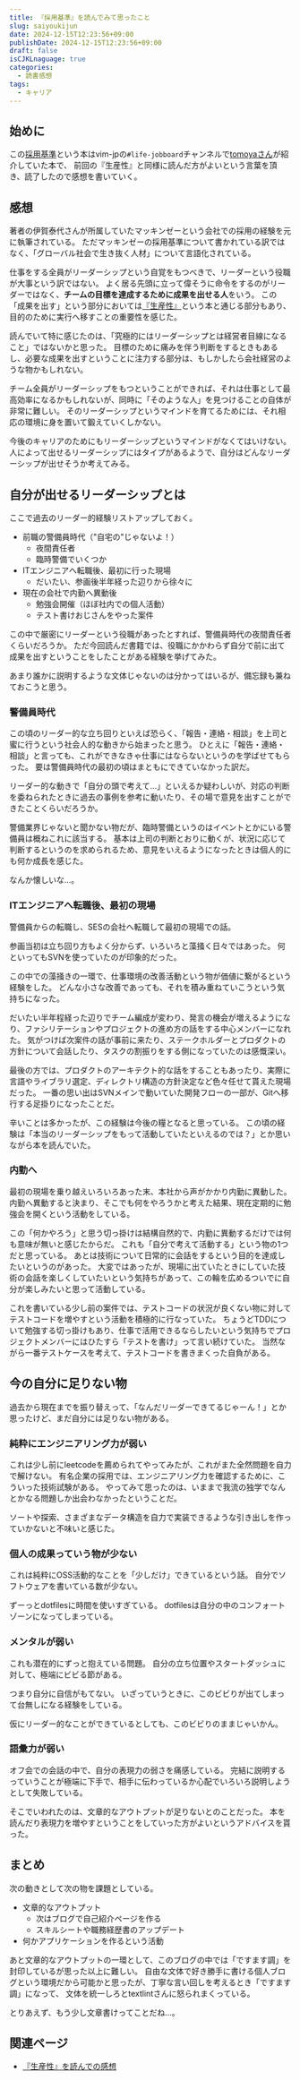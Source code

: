 ```yaml
---
title: 『採用基準』を読んでみて思ったこと
slug: saiyoukijun
date: 2024-12-15T12:23:56+09:00
publishDate: 2024-12-15T12:23:56+09:00
draft: false
isCJKLnaguage: true
categories:
  - 読書感想
tags:
  - キャリア
---
```


## 始めに

この[採用基準](https://www.amazon.co.jp/dp/B00B42SX70)という本はvim-jpの`#life-jobboard`チャンネルで[tomoyaさん](https://blog.tomoya.dev/)が紹介していた本で、
前回の『生産性』と同様に読んだ方がよいという言葉を頂き、読了したので感想を書いていく。

## 感想

著者の伊賀泰代さんが所属していたマッキンゼーという会社での採用の経験を元に執筆されている。
ただマッキンゼーの採用基準について書かれている訳ではなく、「グローバル社会で生き抜く人材」について言語化されている。

仕事をする全員がリーダーシップという自覚をもつべきで、リーダーという役職が大事という訳ではない。
よく居る先頭に立って偉そうに命令をするのがリーダーではなく、**チームの目標を達成するために成果を出せる人**をいう。
この「成果を出す」という部分においては[『生産性』](https://www.amazon.co.jp/dp/4478101574)という本と通じる部分もあり、目的のために実行へ移すことの重要性を感じた。

読んでいて特に感じたのは、「究極的にはリーダーシップとは経営者目線になること」ではないかと思った。
目標のために痛みを伴う判断をするときもあるし、必要な成果を出すということに注力する部分は、もしかしたら会社経営のような物かもしれない。

チーム全員がリーダーシップをもつということができれば、それは仕事として最高効率になるかもしれないが、同時に「そのような人」を見つけることの自体が非常に難しい。
そのリーダーシップというマインドを育てるためには、それ相応の環境に身を置いて鍛えていくしかない。

今後のキャリアのためにもリーダーシップというマインドがなくてはいけない。
人によって出せるリーダーシップにはタイプがあるようで、自分はどんなリーダーシップが出せそうか考えてみる。

## 自分が出せるリーダーシップとは

ここで過去のリーダー的経験リストアップしておく。

- 前職の警備員時代（"自宅の"じゃないよ！）
  - 夜間責任者
  - 臨時警備でいくつか
- ITエンジニアへ転職後、最初に行った現場
  - だいたい、参画後半年経った辺りから徐々に
- 現在の会社で内勤へ異動後
  - 勉強会開催（ほぼ社内での個人活動）
  - テスト書けおじさんをやった案件

この中で厳密にリーダーという役職があったとすれば、警備員時代の夜間責任者くらいだろうか。
ただ今回読んだ書籍では、役職にかかわらず自分で前に出て成果を出すということをしたことがある経験を挙げてみた。

あまり誰かに説明するような文体じゃないのは分かってはいるが、備忘録も兼ねておこうと思う。

### 警備員時代

この頃のリーダー的な立ち回りといえば恐らく、「報告・連絡・相談」を上司と蜜に行うという社会人的な動きから始まったと思う。
ひとえに「報告・連絡・相談」と言っても、これができなきゃ仕事にはならないというのを学ばせてもらった。
要は警備員時代の最初の頃はまともにできていなかった訳だ。

リーダー的な動きで「自分の頭で考えて…」といえるか疑わしいが、対応の判断を委ねられたときに過去の事例を参考に動いたり、その場で意見を出すことができたことくらいだろうか。

警備業界じゃないと聞かない物だが、臨時警備というのはイベントとかにいる警備員は概ねこれに該当する。
基本は上司の判断とおりに動くが、状況に応じて判断するというのを求められるため、意見をいえるようになったときは個人的にも何か成長を感じた。

なんか懐しいな…。

### ITエンジニアへ転職後、最初の現場

警備員からの転職し、SESの会社へ転職して最初の現場での話。

参画当初は立ち回り方もよく分からず、いろいろと藻掻く日々ではあった。
何といってもSVNを使っていたのが印象的だった。

この中での藻掻きの一環で、仕事環境の改善活動という物が価値に繋がるという経験をした。
どんな小さな改善であっても、それを積み重ねていこうという気持ちになった。

だいたい半年程経った辺りでチーム編成が変わり、発言の機会が増えるようになり、ファシリテーションやプロジェクトの進め方の話をする中心メンバーになれた。
気がつけば次案件の話が事前に来たり、ステークホルダーとプロダクトの方針について会話したり、タスクの割振りをする側になっていたのは感慨深い。

最後の方では、プロダクトのアーキテクト的な話をすることもあったり、実際に言語やライブラリ選定、ディレクトリ構造の方針決定など色々任せて貰えた現場だった。
一番の思い出はSVNメインで動いていた開発フローの一部が、Gitへ移行する足掛りになったことだ。

辛いことは多かったが、この経験は今後の糧となると思っている。
この頃の経験は「本当のリーダーシップをもって活動していたといえるのでは？」とか思いながら本を読んでいた。

### 内勤へ

最初の現場を乗り越えいろいろあった末、本社から声がかかり内勤に異動した。
内勤へ異動すると決まり、そこでも何をやろうかと考えた結果、現在定期的に勉強会を開くという活動をしている。

この「何かやろう」と思う切っ掛けは結構自然的で、内勤に異動するだけでは何も意味が無いと感じたからだ。
これも「自分で考えて活動する」という物の1つだと思っている。
あとは技術について日常的に会話をするという目的を達成したいというのがあった。
大変ではあったが、現場に出ていたときにしていた技術の会話を楽しくしていたいという気持ちがあって、この輪を広めるついでに自分が楽しみたいと思って活動している。

これを書いている少し前の案件では、テストコードの状況が良くない物に対してテストコードを増やすという活動を積極的に行なっていた。
ちょうどTDDについて勉強する切っ掛けもあり、仕事で活用できるならしたいという気持ちでプロジェクトメンバーにはひたすら「テストを書け」って言い続けていた。
当然ながら一番テストケースを考えて、テストコードを書きまくった自負がある。

## 今の自分に足りない物

過去から現在までを振り替えって、「なんだリーダーできてるじゃーん！」とか思ったけど、まだ自分には足りない物がある。

### 純粋にエンジニアリング力が弱い

これは少し前にleetcodeを薦められてやってみたが、これがまた全然問題を自力で解けない。
有名企業の採用では、エンジニアリング力を確認するために、こういった技術試験がある。
やってみて思ったのは、いままで我流の独学でなんとかなる問題しか出会わなかったということだ。

ソートや探索、さまざまなデータ構造を自力で実装できるような引き出しを作っていかないと不味いと感じた。

### 個人の成果っていう物が少ない

これは純粋にOSS活動的なことを「少しだけ」できているという話。
自分でソフトウェアを書いている数が少ない。

ずーっとdotfilesに時間を使いすぎている。
dotfilesは自分の中のコンフォートゾーンになってしまっている。

### メンタルが弱い

これも潜在的にずっと抱えている問題。
自分の立ち位置やスタートダッシュに対して、極端にビビる節がある。

つまり自分に自信がもてない。
いざっていうときに、このビビりが出てしまって台無しになる経験をしている。

仮にリーダー的なことができているとしても、このビビりのままじゃいかん。

### 語彙力が弱い

オフ会での会話の中で、自分の表現力の弱さを痛感している。
完結に説明するっていうことが極端に下手で、相手に伝わっているか心配でいろいろ説明しようとして失敗している。

そこでいわれたのは、文章的なアウトプットが足りないとのことだった。
本を読んだり表現力を増やすということをしていった方がよいというアドバイスを貰った。

## まとめ

次の動きとして次の物を課題としている。

- 文章的なアウトプット
  - 次はブログで自己紹介ページを作る
  - スキルシートや職務経歴書のアップデート
- 何かアプリケーションを作るという活動

あと文章的なアウトプットの一環として、このブログの中では「ですます調」を封印しているが思った以上に難しい。
自由な文体で好き勝手に書ける個人ブログという環境だから可能かと思ったが、丁寧な言い回しを考えるとき「ですます調」になって、
文体を統一しろとtextlintさんに怒られまくっている。

とりあえず、もう少し文章書けってことだね…。

## 関連ページ

- [『生産性』を読んでの感想](../seisansei)
